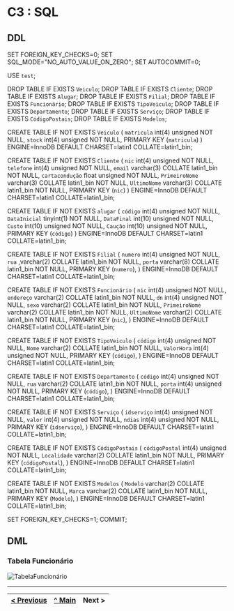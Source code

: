 # C3 : SQL

## DDL

SET FOREIGN_KEY_CHECKS=0;
SET SQL_MODE="NO_AUTO_VALUE_ON_ZERO";
SET AUTOCOMMIT=0;

USE `test`;

DROP TABLE IF EXISTS `Veiculo`;
DROP TABLE IF EXISTS `Cliente`;
DROP TABLE IF EXISTS `Alugar`;
DROP TABLE IF EXISTS `Filial`;
DROP TABLE IF EXISTS `Funcionário`;
DROP TABLE IF EXISTS `TipoVeiculo`;
DROP TABLE IF EXISTS `Departamento`;
DROP TABLE IF EXISTS `Serviço`;
DROP TABLE IF EXISTS `CódigoPostais`;
DROP TABLE IF EXISTS `Modelos`;

CREATE TABLE IF NOT EXISTS `Veiculo` (
  `matricula` int(4) unsigned NOT NULL,
  `stock` int(4) unsigned NOT NULL,
  PRIMARY KEY (`matricula`)
) ENGINE=InnoDB DEFAULT CHARSET=latin1 COLLATE=latin1_bin;

CREATE TABLE IF NOT EXISTS `Cliente` (
  `nic` int(4) unsigned NOT NULL,
  `telefone` int(4) unsigned NOT NULL,
  `email` varchar(3) COLLATE latin1_bin NOT NULL,
  `cartacondução` float unsigned NOT NULL,
  `PrimeiroNome` varchar(3) COLLATE latin1_bin NOT NULL,
  `UltimoNome` varchar(3) COLLATE latin1_bin NOT NULL,
  PRIMARY KEY (`nic`)
) ENGINE=InnoDB DEFAULT CHARSET=latin1 COLLATE=latin1_bin;

CREATE TABLE IF NOT EXISTS `alugar` (
  `código` int(4) unsigned NOT NULL,
  `DataInicial` tinyint(1) NOT NULL,
  `DataFinal` int(10) unsigned NOT NULL,
  `Custo` int(10) unsigned NOT NULL,
  `Caução` int(10) unsigned NOT NULL,
  PRIMARY KEY (`código`)
) ENGINE=InnoDB DEFAULT CHARSET=latin1 COLLATE=latin1_bin;

CREATE TABLE IF NOT EXISTS `Filial` (
  `numero` int(4) unsigned NOT NULL,
  `rua` ,varchar(2) COLLATE latin1_bin NOT NULL,
  `porta` varchar(8) COLLATE latin1_bin NOT NULL,
  PRIMARY KEY (`numero`),
) ENGINE=InnoDB DEFAULT CHARSET=latin1 COLLATE=latin1_bin;

CREATE TABLE IF NOT EXISTS `Funcionário` (
  `nic` int(4) unsigned NOT NULL,
  `endereço` varchar(2) COLLATE latin1_bin NOT NULL,
  `dn` int(4) unsigned NOT NULL,
  `sexo` varchar(2) COLLATE latin1_bin NOT NULL,
  `PrimeiroNome` varchar(2) COLLATE latin1_bin NOT NULL,
  `UltimoNome` varchar(2) COLLATE latin1_bin NOT NULL,
  PRIMARY KEY (`nic`),
) ENGINE=InnoDB DEFAULT CHARSET=latin1 COLLATE=latin1_bin;

CREATE TABLE IF NOT EXISTS `TipoVeiculo` (
  `código` int(4) unsigned NOT NULL,
  `Nome` varchar(2) COLLATE latin1_bin NOT NULL,
  `ValorHora` int(4) unsigned NOT NULL,
  PRIMARY KEY (`código`),
) ENGINE=InnoDB DEFAULT CHARSET=latin1 COLLATE=latin1_bin;

CREATE TABLE IF NOT EXISTS `Departamento` (
  `código` int(4) unsigned NOT NULL,
  `rua` varchar(2) COLLATE latin1_bin NOT NULL,
  `porta` int(4) unsigned NOT NULL,
  PRIMARY KEY (`código`),
) ENGINE=InnoDB DEFAULT CHARSET=latin1 COLLATE=latin1_bin;

CREATE TABLE IF NOT EXISTS `Serviço` (
  `idserviço` int(4) unsigned NOT NULL,
  `valor` int(4) unsigned NOT NULL,
  `ndias` int(4) unsigned NOT NULL,
  PRIMARY KEY (`idserviço`),
) ENGINE=InnoDB DEFAULT CHARSET=latin1 COLLATE=latin1_bin;

CREATE TABLE IF NOT EXISTS `CódigoPostais` (
  `códigoPostal` int(4) unsigned NOT NULL,
  `Localidade` varchar(2) COLLATE latin1_bin NOT NULL,
  PRIMARY KEY (`códigoPostal`),
) ENGINE=InnoDB DEFAULT CHARSET=latin1 COLLATE=latin1_bin;

CREATE TABLE IF NOT EXISTS `Modelos` (
  `Modelo` varchar(2) COLLATE latin1_bin NOT NULL,
  `Marca` varchar(2) COLLATE latin1_bin NOT NULL,
  PRIMARY KEY (`Modelo`),
) ENGINE=InnoDB DEFAULT CHARSET=latin1 COLLATE=latin1_bin;


SET FOREIGN_KEY_CHECKS=1;
COMMIT;

## DML

### Tabela Funcionário

![TabelaFuncionário](https://user-images.githubusercontent.com/96230913/171994002-0e521eea-a3b4-4a1f-a067-b132a630d61d.png)


---
[< Previous](rebd04.md) | [^ Main](https://github.com/exemploTrabalho/reportSIBD/) | Next >
:--- | :---: | ---: 

